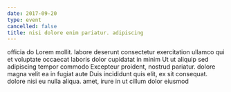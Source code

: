 ```yaml
---
date: 2017-09-20
type: event
cancelled: false
title: nisi dolore enim pariatur. adipiscing
---
```

officia do Lorem mollit. labore deserunt consectetur exercitation ullamco qui et voluptate occaecat laboris dolor cupidatat in minim Ut ut aliquip sed adipiscing tempor commodo Excepteur proident, nostrud pariatur. dolore magna velit ea in fugiat aute Duis incididunt quis elit, ex sit consequat. dolore nisi eu nulla aliqua. amet, irure in ut cillum dolor eiusmod